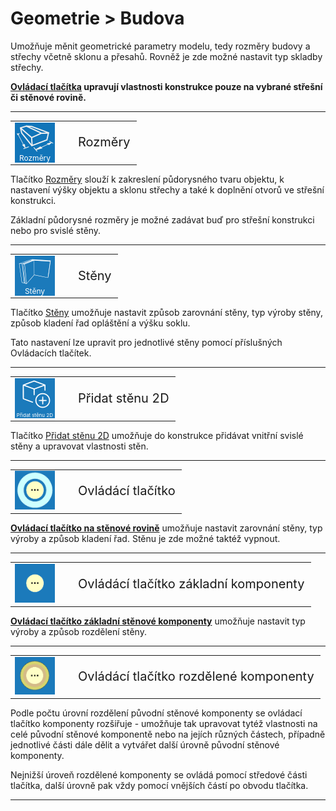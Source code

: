 
<h1>Geometrie &gt; Budova</h1>

<p>Umožňuje měnit geometrické parametry modelu, tedy rozměry budovy a střechy včetně sklonu a přesahů. Rovněž je zde možné nastavit typ skladby střechy.</p>

<p><b><u>Ovládací tlačítka</u> upravují vlastnosti konstrukce pouze na vybrané střešní či stěnové rovině.</b></p>

<hr class="main"> <!-- Vodorovná čára jako oddělovač sekce -->

<table>
  <tr>
    <td>
      <div style="position: relative; width: 64px; height: 64px;">
        <img src="img/Sheated_Building_Page_Building.png" alt="Sheated_Building_Page_Building.png" width="64" height="64">
        <div style="position: absolute; bottom: 0; width: 100%; background: none; color: white; font-size: 12px; text-align: center;">
          Rozměry
        </div>
      </div>
    </td>
    <td style="vertical-align: middle; font-size: 20px; padding-left: 30px;">
      Rozměry
    </td>
  </tr>
</table>

<p>Tlačítko <u>Rozměry</u> slouží k zakreslení půdorysného tvaru objektu, k nastavení výšky objektu a sklonu střechy a také k doplnění otvorů ve střešní konstrukci.</p>

<p>Základní půdorysné rozměry je možné zadávat buď pro střešní konstrukci nebo pro svislé stěny.</p>

<hr class="main"> <!-- Vodorovná čára jako oddělovač sekce -->

<!--<table>
  <tr>
    <td>
      <div style="position: relative; width: 64px; height: 64px;">
        <img src="img/RoofSketchIcon64x64.png" alt="RoofSketchIcon64x64.png" width="64" height="64">
        <div style="position: absolute; bottom: 0; width: 100%; background: none; color: white; font-size: 12px; text-align: center;">
          Střecha
        </div>
      </div>
    </td>
    <td style="vertical-align: middle; font-size: 20px; padding-left: 30px;">
      Střecha
    </td>
  </tr>
</table>

<p>Tlačítko <u>Střecha</u> umožňuje nastavit typ skladby střechy. Typ krytiny a rozměry sekundární střešní konstrukce lze měnit přes tlačítko <u>Opláštění</u>.</p>

<hr class="main"> <!-- Vodorovná čára jako oddělovač sekce -->

<table>
  <tr>
    <td>
      <div style="position: relative; width: 64px; height: 64px;">
        <img src="img/WallIcon64x64.png" alt="WallIcon64x64.png" width="64" height="64">
        <div style="position: absolute; bottom: 0; width: 100%; background: none; color: white; font-size: 12px; text-align: center;">
          Stěny
        </div>
      </div>
    </td>
    <td style="vertical-align: middle; font-size: 20px; padding-left: 30px;">
      Stěny
    </td>
  </tr>
</table>

<p>Tlačítko <u>Stěny</u> umožňuje nastavit způsob zarovnání stěny, typ výroby stěny, způsob kladení řad opláštění a výšku soklu.</p>

<p>Tato nastavení lze upravit pro jednotlivé stěny pomocí příslušných Ovládacích tlačítek.</p>

<hr class="main"> <!-- Vodorovná čára jako oddělovač sekce -->

<table>
  <tr>
    <td>
      <div style="position: relative; width: 64px; height: 64px;">
        <img src="img/MainInsert64x64.png" alt="MainInsert64x64.png" width="64" height="64">
        <div style="position: absolute; bottom: 0; width: 100%; background: none; color: white; font-size: 8px; text-align: center;">
          Přidat stěnu 2D
        </div>
      </div>
    </td>
    <td style="vertical-align: middle; font-size: 20px; padding-left: 30px;">
      Přidat stěnu 2D
    </td>
  </tr>
</table>

<p>Tlačítko <u>Přidat stěnu 2D</u> umožňuje do konstrukce přidávat vnitřní svislé stěny a upravovat vlastnosti stěn.</p>

<hr class="main"> <!-- Vodorovná čára jako oddělovač sekce -->

<table>
  <tr>
    <td><img src="img/ControlButton.png" alt="ControlButton.png" width="64"></td>
    <td style="vertical-align: middle; font-size: 20px; padding-left: 30px;">Ovládácí tlačítko</td>
  </tr> 
</table>

<!--<p><b><u>Ovládací tlačítko na střešní rovině</u></b> umožňuje nastavení typu skladby střechy pro jednotlivé střešní roviny.</p>-->
<p><b><u>Ovládací tlačítko na stěnové rovině</u></b> umožňuje nastavit zarovnání stěny, typ výroby a způsob kladení řad. Stěnu je zde možné taktéž vypnout.</p>

<hr class="main"> <!-- Vodorovná čára jako oddělovač sekce -->

<table>
  <tr>
    <td><img src="img/ControlButtonComponent.png" alt="ControlButtonComponent.png" width="64"></td>
    <td style="vertical-align: middle; font-size: 20px; padding-left: 30px;">Ovládácí tlačítko základní komponenty</td>
  </tr> 
</table>

<p><b><u>Ovládací tlačítko základní stěnové komponenty</u></b> umožňuje nastavit typ výroby a způsob rozdělení stěny.</p>

<hr class="main"> <!-- Vodorovná čára jako oddělovač sekce -->

<table>
  <tr>
    <td><img src="img/ControlButtonComponentPart.png" alt="ControlButtonComponentPart.png" width="64"></td>
    <td style="vertical-align: middle; font-size: 20px; padding-left: 30px;">Ovládácí tlačítko rozdělené komponenty</td>
  </tr> 
</table>

<p>Podle počtu úrovní rozdělení původní stěnové komponenty se ovládací tlačítko komponenty rozšiřuje - umožňuje tak upravovat tytéž vlastnosti na celé původní stěnové komponentě nebo na jejích různých částech, případně jednotlivé části dále dělit a vytvářet další úrovně původní stěnové komponenty.</p>

<p>Nejnižší úroveň rozdělené komponenty se ovládá pomocí středové části tlačítka, další úrovně pak vždy pomocí vnějších částí po obvodu tlačítka.</p>

<hr class="main"> <!-- Vodorovná čára jako oddělovač sekce -->

<!-- product: HiStruct Building Configurator -->


